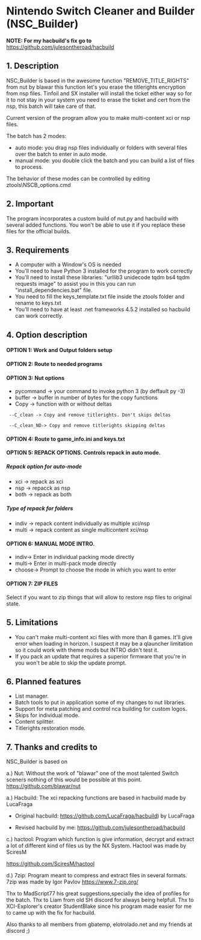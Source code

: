 # Nintendo Switch Cleaner and Builder (NSC_Builder)

**NOTE: For my hacbuild's fix go to** https://github.com/julesontheroad/hacbuild 

## 1. Description

NSC_Builder is based in the awesome function "REMOVE_TITLE_RIGHTS" from nut by blawar
this function let's you erase the titlerights encryption from nsp files.
Tinfoil and SX installer will install the ticket either way so for it to not stay in 
your system you need to erase the ticket and cert from the nsp, this batch will take
care of that.

Current version of the program allow you to make multi-content xci or nsp files.

The batch has 2 modes:

- auto mode: you drag nsp files individually or folders with several files over the batch to enter in auto mode.
- manual mode: you double click the batch and you can build a list of files to process.

The behavior of these modes can be controlled by editing ztools\NSCB_options.cmd

## 2. Important

The program incorporates a custom build of nut.py and hacbuild with several added 
functions. You won't be able to use it if you replace these files for the official
builds.

## 3. Requirements

- A computer with a Window's OS is needed
- You'll need to have Python 3 installed for the program to work correctly
- You'll need to install these libraries: "urllib3 unidecode tqdm bs4 tqdm requests image"
  to assist you in this you can run "install_dependencies.bat" file.
- You need to fill the keys_template.txt file inside the ztools folder and rename to keys.txt
- You'll need to have at least .net frameworks 4.5.2 installed so hacbuild can work correctly.

## 4. Option description

#### OPTION 1: Work and Output folders setup
#### OPTION 2: Route to needed programs
#### OPTION 3: Nut options
  - pycommand -> your command to invoke python 3 (by deffault py -3)
  - buffer -> buffer in number of bytes for the copy functions
  - Copy -> function with or without deltas
  
``` --C_clean -> Copy and remove titlerights. Don't skips deltas```

``` --C_clean_ND-> Copy and remove titlerights skipping deltas```

####  OPTION 4: Route to game_info.ini and keys.txt
#### OPTION 5: REPACK OPTIONS. Controls repack in auto mode.
##### Repack option for auto-mode
  - xci -> repack as xci
  - nsp -> repacck as nsp
  - both -> repack as both
##### Type of repack for folders
  - indiv -> repack content individually as multiple xci/nsp
  - multi -> repack content as single multicontent xci/nsp
#### OPTION 6: MANUAL MODE INTRO. 
  - indiv-> Enter in individual packing mode directly
  - multi-> Enter in multi-pack mode directly
  - choose-> Prompt to choose the mode in which you want to enter
#### OPTION 7: ZIP FILES 
Select if you want to zip things that will allow to restore nsp files to original state.

## 5. Limitations 
- You can't make multi-content xci files with more than 8 games. It'll give error when loading
in horizon. I suspect it may be a qlauncher limitation so it could work with theme mods but INTRO
didn't test it.
- If you pack an update that requires a superior firmware that you're in you won't be able to skip
the update prompt.

## 6. Planned features 
- List manager.
- Batch tools to put in application some of my changes to nut libraries.
- Support for meta patching and control nca building for custom logos.
- Skips for individual mode.
- Content splitter.
- Titlerights restoration mode.

## 7. Thanks and credits to 

NSC_Builder is based on

a.) Nut: Without the work of "blawar" one of the most talented Switch sceners nothing of this would
be possible at this point.
https://github.com/blawar/nut

a.) Hacbuild: The xci repacking functions are based in hacbuild made by LucaFraga

- Original hacbuild: https://github.com/LucaFraga/hacbuild) by LucaFraga

- Revised hacbuild by me: https://github.com/julesontheroad/hacbuild

c.) hactool: Program which function is give information, decrypt and extract a lot of different kind of files us by the NX System. Hactool was made by SciresM

https://github.com/SciresM/hactool

d.) 7zip: Program meant to compress and extract files in several formats. 7zip was made by Igor Pavlov
https://www.7-zip.org/

Thx to MadScript77 his great suggestions,specially the idea of profiles for the batch.
Thx to Liam from old SH discord for always being helpfull.
Thx to XCI-Explorer's creator StudentBlake since his program made easier for me to came up with the fix for hacbuild.

Also thanks to all members from gbatemp, elotrolado.net and my friends at discord ;)
